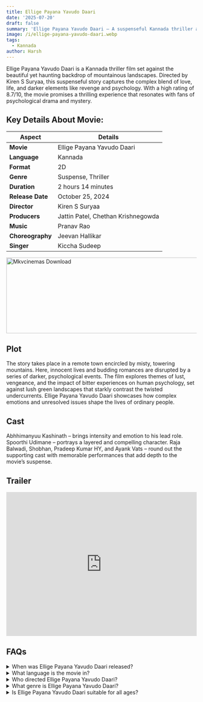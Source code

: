 ```yaml
---
title: Ellige Payana Yavudo Daari
date: '2025-07-20'
draft: false
summary: 'Ellige Payana Yavudo Daari – A suspenseful Kannada thriller about love, revenge, and psychology in a mountainous town.'
image: /i/ellige-payana-yavudo-daari.webp
tags:
  - Kannada
author: Harsh
---
```


Ellige Payana Yavudo Daari is a Kannada thriller film set against the beautiful yet haunting backdrop of mountainous landscapes. Directed by Kiren S Suryaa, this suspenseful story captures the complex blend of love, life, and darker elements like revenge and psychology. With a high rating of 8.7/10, the movie promises a thrilling experience that resonates with fans of psychological drama and mystery.

## Key Details About Movie:

| Aspect           | Details                            |
| ---------------- | ---------------------------------- |
| **Movie**        | Ellige Payana Yavudo Daari         |
| **Language**     | Kannada                            |
| **Format**       | 2D                                 |
| **Genre**        | Suspense, Thriller                 |
| **Duration**     | 2 hours 14 minutes                 |
| **Release Date** | October 25, 2024                   |
| **Director**     | Kiren S Suryaa                     |
| **Producers**    | Jattin Patel, Chethan Krishnegowda |
| **Music**        | Pranav Rao                         |
| **Choreography** | Jeevan Hallikar                    |
| **Singer**       | Kiccha Sudeep                      |

<a href="https://mkvcinemas.buzz/bookmarks-list">
  <img src="/mkvcinemas-btn.webp" alt="Mkvcinemas Download" width="600" height="200" loading="lazy">
</a>

## Plot

The story takes place in a remote town encircled by misty, towering mountains. Here, innocent lives and budding romances are disrupted by a series of darker, psychological events. The film explores themes of lust, vengeance, and the impact of bitter experiences on human psychology, set against lush green landscapes that starkly contrast the twisted undercurrents. Ellige Payana Yavudo Daari showcases how complex emotions and unresolved issues shape the lives of ordinary people.

## Cast

Abhhimanyuu Kashinath – brings intensity and emotion to his lead role.
Spoorthi Udimane – portrays a layered and compelling character.
Raja Balwadi, Shobhan, Pradeep Kumar HY, and Ayank Vats – round out the supporting cast with memorable performances that add depth to the movie’s suspense.

## Trailer

<iframe width="100%" height="380" src="https://www.youtube.com/embed/K_vGrkJdRqw" title={title} frameborder="0" allow="accelerometer; autoplay; clipboard-write; encrypted-media; gyroscope; picture-in-picture; web-share" referrerpolicy="strict-origin-when-cross-origin" allowfullscreen loading="lazy"></iframe>

## FAQs

<details>
    <summary>When was Ellige Payana Yavudo Daari released?</summary>
    <p>The film was released on October 25, 2024.</p>
</details>

<details>
    <summary>What language is the movie in?</summary>
    <p>It’s a Kannada-language film.</p>
</details>

<details>
    <summary>Who directed Ellige Payana Yavudo Daari?</summary>
    <p>Kiren S Suryaa directed this suspenseful thriller.</p>
</details>

<details>
    <summary>What genre is Ellige Payana Yavudo Daari?</summary>
    <p>It falls under the suspense and thriller genres.</p>
</details>

<details>
    <summary>Is Ellige Payana Yavudo Daari suitable for all ages?</summary>
    <p>The film is rated “A” and may not be suitable for younger audiences.</p>
</details>
